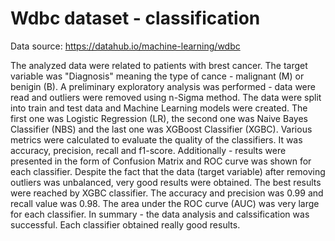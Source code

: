 # Wdbc dataset - classification

Data source: https://datahub.io/machine-learning/wdbc

The analyzed data were related to patients with brest cancer. The target variable was "Diagnosis" meaning the type of cance - malignant (M) or benigin (B). A preliminary exploratory analysis was performed - data were read and outliers were removed using n-Sigma method. The data were split into train and test data and Machine Learning models were created. The first one was Logistic Regression (LR), the second one was Naive Bayes Classifier (NBS) and the last one was XGBoost Classifier (XGBC). Various metrics were calculated to evaluate the quality of the classifiers. It was accuracy, precision, recall and f1-score. Additionally - results were presented in the form of Confusion Matrix and ROC curve was shown for each classifier. Despite the fact that the data (target variable) after removing outliers was unbalanced, very good results were obtained. The best results were reached by XGBC classifier. The accuracy and precision was 0.99 and recall value was 0.98. The area under the ROC curve (AUC) was very large for each classifier. In summary - the data analysis and calssification was successful. Each classifier obtained really good results.
